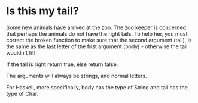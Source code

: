 <h1>Is this my tail?</h1>

<p>Some new animals have arrived at the zoo. The zoo keeper is concerned that perhaps the animals do not have the right tails. To help her, you must correct the broken function to make sure that the second argument (tail), is the same as the last letter of the first argument (body) - otherwise the tail wouldn't fit!
   
   If the tail is right return true, else return false.
   
   The arguments will always be strings, and normal letters.
   
   For Haskell, more specifically, body has the type of String and tail has the type of Char.
</p>

